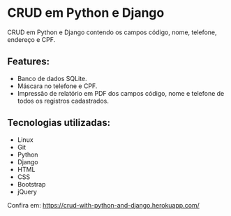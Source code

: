 # CRUD em Python e Django

CRUD em Python e Django contendo os campos código, nome, telefone, endereço e CPF.

## Features:
- Banco de dados SQLite.
- Máscara no telefone e CPF.
- Impressão de relatório em PDF dos campos código, nome e telefone de todos os registros cadastrados.

## Tecnologias utilizadas:
- Linux
- Git
- Python
- Django
- HTML
- CSS
- Bootstrap
- jQuery

Confira em: https://crud-with-python-and-django.herokuapp.com/
